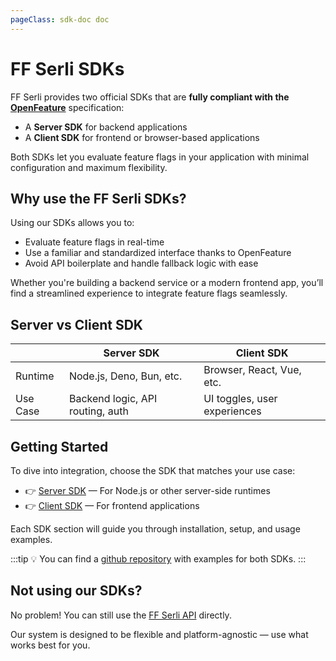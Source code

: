 ```yaml
---
pageClass: sdk-doc doc
---
```


# FF Serli SDKs

FF Serli provides two official SDKs that are **fully compliant with the [OpenFeature](https://openfeature.dev)** specification:

- A **Server SDK** for backend applications
- A **Client SDK** for frontend or browser-based applications

Both SDKs let you evaluate feature flags in your application with minimal configuration and maximum flexibility.

## Why use the FF Serli SDKs?

Using our SDKs allows you to:

- Evaluate feature flags in real-time
- Use a familiar and standardized interface thanks to OpenFeature
- Avoid API boilerplate and handle fallback logic with ease

Whether you're building a backend service or a modern frontend app, you’ll find a streamlined experience to integrate feature flags seamlessly.

## Server vs Client SDK

|             | Server SDK                       | Client SDK                   |
| ----------- | -------------------------------- | ---------------------------- |
| Runtime     | Node.js, Deno, Bun, etc.         | Browser, React, Vue, etc.    |
| Use Case    | Backend logic, API routing, auth | UI toggles, user experiences |

## Getting Started

To dive into integration, choose the SDK that matches your use case:

- 👉 [Server SDK](./server) — For Node.js or other server-side runtimes
- 👉 [Client SDK](./client) — For frontend applications

Each SDK section will guide you through installation, setup, and usage examples.

:::tip 💡
You can find a [github repository](https://github.com/Dylan-Serli/poc-ff-serli-openfeature) with examples for both SDKs.
:::


## Not using our SDKs?

No problem!
You can still use the [FF Serli API](../api/index) directly.

Our system is designed to be flexible and platform-agnostic — use what works best for you.
